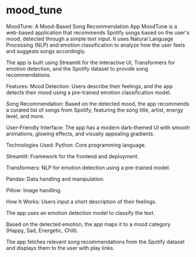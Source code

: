 # mood_tune
MoodTune: A Mood-Based Song Recommendation App
MoodTune is a web-based application that recommends Spotify songs based on the user's mood, detected through a simple text input. It uses Natural Language Processing (NLP) and emotion classification to analyze how the user feels and suggests songs accordingly.

The app is built using Streamlit for the interactive UI, Transformers for emotion detection, and the Spotify dataset to provide song recommendations.

Features:
Mood Detection: Users describe their feelings, and the app detects their mood using a pre-trained emotion classification model.

Song Recommendation: Based on the detected mood, the app recommends a curated list of songs from Spotify, featuring the song title, artist, energy level, and more.

User-Friendly Interface: The app has a modern dark-themed UI with smooth animations, glowing effects, and visually appealing gradients.

Technologies Used:
Python: Core programming language.

Streamlit: Framework for the frontend and deployment.

Transformers: NLP for emotion detection using a pre-trained model.

Pandas: Data handling and manipulation.

Pillow: Image handling.

How It Works:
Users input a short description of their feelings.

The app uses an emotion detection model to classify the text.

Based on the detected emotion, the app maps it to a mood category (Happy, Sad, Energetic, Chill).

The app fetches relevant song recommendations from the Spotify dataset and displays them to the user with play links.
